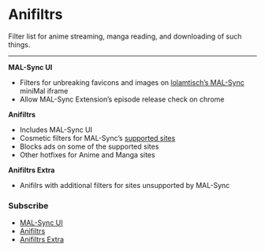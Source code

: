 # Anifiltrs
Filter list for anime streaming, manga reading, and downloading of such things.

-------------

**MAL-Sync UI**
* Filters for unbreaking favicons and images on [lolamtisch’s MAL-Sync](https://github.com/lolamtisch/MALSync) miniMal iframe
* Allow MAL-Sync Extension’s episode release check on chrome

**Anifiltrs**
* Includes MAL-Sync UI
* Cosmetic filters for MAL-Sync’s [supported sites](https://github.com/lolamtisch/MALSync#supported-pages-)
* Blocks ads on some of the supported sites
* Other hotfixes for Anime and Manga sites

**Anifiltrs Extra**
* Anifilrs with additional filters for sites unsupported by MAL-Sync


### Subscribe
* [MAL-Sync UI](https://subscribe.adblockplus.org/?location=https://raw.githubusercontent.com/Karmesinrot/Anifiltrs/master/MAL-Sync%20UI.txt&title=Anifiltrs%20%E2%80%94%20%F0%9F%8D%9A%20MAL-Sync%20UI)
* [Anifiltrs](https://subscribe.adblockplus.org/?location=https://raw.githubusercontent.com/Karmesinrot/Anifiltrs/master/Anifltrs.txt&title=Anifiltrs%20%E2%80%94%20%F0%9F%8D%B1%20Anime%20streaming%20%26%20Manga%20reading)
* [Anifiltrs Extra](https://subscribe.adblockplus.org/?location=https://raw.githubusercontent.com/Karmesinrot/Anifiltrs/master/Anifiltrs%20Extra.txt&title=Anifiltrs%2FExtra)
